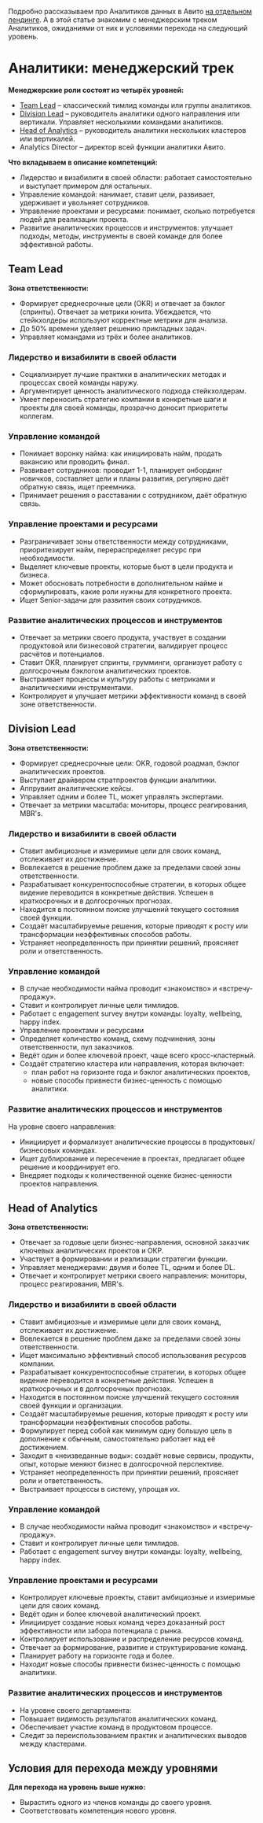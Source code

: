 Подробно рассказываем про Аналитиков данных в Авито [на отдельном лендинге](https://career.avito.com/directions/analytics/). А в этой статье знакомим с менеджерским треком Аналитиков, ожиданиями от них и условиями перехода на следующий уровень.

# Аналитики: менеджерский трек
**Менеджерские роли состоят из четырёх уровней:**
- [Team Lead](https://github.com/avito-tech/playbook/blob/master/analytics-management.md#team-lead) – классический тимлид команды или группы аналитиков.
- [Division Lead](https://github.com/avito-tech/playbook/blob/master/analytics-management.md#division-lead) – руководитель аналитики одного направления или вертикали. Управляет несколькими командами аналитиков.
- [Head of Analytics](https://github.com/avito-tech/playbook/blob/master/analytics-management.md#head-of-analytics) – руководитель аналитики нескольких кластеров или вертикалей.
- Analytics Director – директор всей функции аналитики Авито.

**Что вкладываем в описание компетенций:**
- Лидерство и визабилити в своей области: работает самостоятельно и выступает примером для остальных.
- Управление командой: нанимает, ставит цели, развивает, удерживает и увольняет сотрудников.
- Управление проектами и ресурсами: понимает, сколько потребуется людей для реализации проекта.
- Развитие аналитических процессов и инструментов: улучшает подходы, методы, инструменты в своей команде для более эффективной работы.

## Team Lead
**Зона ответственности:**
- Формирует среднесрочные цели (OKR) и отвечает за бэклог (спринты). Отвечает за метрики юнита. Убеждается, что стейкхолдеры используют корректные метрики для анализа.
- До 50% времени уделяет решению прикладных задач. 
- Управляет командами из трёх и более аналитиков.

### Лидерство и визабилити в своей области
- Социализирует лучшие практики в аналитических методах и процессах своей команды наружу.
- Аргументирует ценность аналитического подхода стейкхолдерам.
- Умеет переносить стратегию компании в конкретные шаги и проекты для своей команды, прозрачно доносит приоритеты коллегам.

### Управление командой
- Понимает воронку найма: как инициировать найм, продать вакансию или проводить финал.
- Развивает сотрудников: проводит 1-1, планирует онбординг новичков, составляет цели и планы развития, регулярно даёт обратную связь, ищет преемника.
- Принимает решения о расставании с сотрудником, даёт обратную связь.

### Управление проектами и ресурсами
- Разграничивает зоны ответственности между сотрудниками, приоритезирует найм, перераспределяет ресурс при необходимости.
- Выделяет ключевые проекты, которые бьют в цели продукта и бизнеса.
- Может обосновать потребности в дополнительном найме и сформулировать, какие роли нужны для конкретного проекта.
- Ищет Senior-задачи для развития своих сотрудников.

### Развитие аналитических процессов и инструментов
- Отвечает за метрики своего продукта, участвует в создании продуктовой или бизнесовой стратегии, валидирует процесс расчётов и потенциалов.
- Ставит OKR, планирует спринты, грумминги, организует работу с долгосрочным бэклогом аналитических проектов.
- Выстраивает процессы и культуру работы с метриками и аналитическими инструментами.
- Контролирует и улучшает метрики эффективности команд в своей зоне ответственности.
 
## Division Lead
**Зона ответственности:**
- Формирует среднесрочные цели: OKR, годовой роадмап, бэклог аналитических проектов.
- Выступает драйвером стратпроектов функции аналитики. 
- Аппрувиит аналитические кейсы.
- Управляет одним и более TL, может управлять экспертами.
- Отвечает за метрики масштаба: мониторы, процесс реагирования, MBR's. 

### Лидерство и визабилити в своей области
- Ставит амбициозные и измеримые цели для своих команд, отслеживает их достижение.
- Вовлекается в решение проблем даже за пределами своей зоны ответственности.
- Разрабатывает конкурентоспособные стратегии, в которых общее видение переводится в конкретные действия. Успешен в краткосрочных и в долгосрочных прогнозах.
- Находится в постоянном поиске улучшений текущего состояния своей функции.
- Создаёт масштабируемые решения, которые приводят к росту или трансформации неэффективных способов работы.
- Устраняет неопределенность при принятии решений, проясняет роли и ответственность.

### Управление командой
- В случае необходимости найма проводит «знакомство» и «встречу-продажу».
- Ставит и контролирует личные цели тимлидов.
- Работает с engagement survey внутри команды: loyalty, wellbeing, happy index.
- Управление проектами и ресурсами
- Определяет количество команд, схему подчинения, зоны ответственности, пул заказчиков.
- Ведёт один и более ключевой проект, чаще всего кросс-кластерный.
- Создаёт стратегию кластера или направления, которая включает:
  - план работ на горизонте года и бэклог аналитических проектов,
  - новые способы привнести бизнес-ценность с помощью аналитики. 

### Развитие аналитических процессов и инструментов
На уровне своего направления:
- Инициирует и формализует аналитические процессы в продуктовых/бизнесовых командах.
- Ищет дублирование и пересечение в проектах, предлагает общее решение и координирует его.
- Внедряет подходы к количественной оценке бизнес-ценности проектов направления.

## Head of Analytics
**Зона ответственности:**
- Отвечает за годовые цели бизнес-направления, основной заказчик ключевых аналитических проектов и ОКР.
- Участвует в формировании и реализации стратегии функции.
- Управляет менеджерами: двумя и более TL, одним и более DL.
- Отвечает и контролирует метрики своего направления: мониторы, процесс реагирования, MBR's.

### Лидерство и визабилити в своей области
- Ставит амбициозные и измеримые цели для своих команд, отслеживает их достижение.
- Вовлекается в решение проблем даже за пределами своей зоны ответственности.
- Ищет максимально эффективный способ использования ресурсов компании.
- Разрабатывает конкурентоспособные стратегии, в которых общее видение переводится в конкретные действия. Успешен в краткосрочных и в долгосрочных прогнозах.
- Находится в постоянном поиске улучшений текущего состояния своей функции и организации.
- Создаёт масштабируемые решения, которые приводят к росту или трансформации неэффективных способов работы.
- Формулирует перед собой как минимум одну большую цель в дополнение к обычным, самостоятельно работает над её достижением.
- Заходит в «неизведанные воды»: создаёт новые сервисы, продукты, опыт, которые меняют бизнес в долгосрочной перспективе.
- Устраняет неопределенность при принятии решений, проясняет роли и ответственность.
- Выстраивает процессы в систему, упрощая их.

### Управление командой
- В случае необходимости найма проводит «знакомство» и «встречу-продажу».
- Ставит и контролирует личные цели тимлидов.
- Работает с engagement survey внутри команды: loyalty, wellbeing, happy index.

### Управление проектами и ресурсами
- Контролирует ключевые проекты, ставит амбициозные и измеримые цели для своих команд.
- Ведёт один и более ключевой аналитический проект.
- Инициирует создание новых команд через доказанный рост эффективности или забора потенциала с рынка. 
- Контролирует использование и распределение ресурсов команд.
- Отвечает за формирование, развитие и структурирование команд.
- Планирует работу на горизонте года и более.
- Находит новые способы привнести бизнес-ценность с помощью аналитики.

### Развитие аналитических процессов и инструментов
- На уровне своего департамента:
- Повышает видимость результатов аналитических команд.
- Обеспечивает участие команд в продуктовом процессе.
- Следит за переиспользованием практик и аналитических выводов между кластерами.

## Условия для перехода между уровнями
**Для перехода на уровень выше нужно:**
- Вырастить одного из членов команды до своего уровня.
- Соответствовать компетенция нового уровня.
